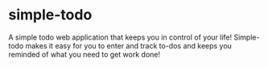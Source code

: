 # simple-todo
A simple todo web application that keeps you in control of your life! Simple-todo makes it easy for you to enter and track to-dos and keeps you reminded of what you need to get work done!
